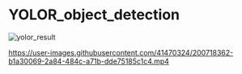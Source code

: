 # YOLOR_object_detection

![yolor_result](https://user-images.githubusercontent.com/41470324/200643288-4c2422b7-792b-4af7-957d-6dc9ee518cb0.png)



https://user-images.githubusercontent.com/41470324/200718362-b1a30069-2a84-484c-a71b-dde75185c1c4.mp4

